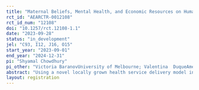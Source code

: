 ```yaml
---
title: "Maternal Beliefs, Mental Health, and Economic Resources on Human Capital Accumulation in Early Life"
rct_id: "AEARCTR-0012108"
rct_id_num: "12108"
doi: "10.1257/rct.12108-1.1"
date: "2023-09-28"
status: "in_development"
jel: "C93, I12, J16, O15"
start_year: "2023-09-01"
end_year: "2024-12-31"
pi: "Shyamal Chowdhury"
pi_other: "Victoria BaranovUniversity of Melbourne; Valentina  DuqueAmerican University "
abstract: "Using a novel locally grown health service delivery model in Bangladesh that tracks the universe of newly married couples and connects them to local health services, we aim to study whether targeting mothers early in pregnancy with three complementary interventions -- individually or in combination -- can improve their own wellbeing as well as their children’s developmental outcomes. Our outcomes of interest include women’s empowerment, parental inputs, physical and mental health, and children’s health and development."
layout: registration
---
```


